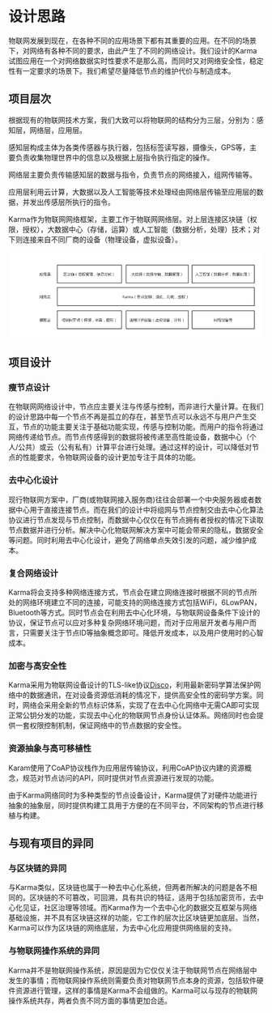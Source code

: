 # 设计思路

物联网发展到现在，在各种不同的应用场景下都有其重要的应用。在不同的场景下，对网络有各种不同的要求，由此产生了不同的网络设计。我们设计的Karma试图应用在一个对网络数据实时性要求不是那么高，而同时又对网络安全性，稳定性有一定要求的场景下。我们希望尽量降低节点的维护代价与制造成本。

## 项目层次
根据现有的物联网技术方案，我们大致可以将物联网的结构分为三层，分别为：感知层，网络层，应用层。

感知层构成主体为各类传感器与执行器，包括标签读写器，摄像头，GPS等，主要负责收集物理世界中的信息以及根据上层指令执行指定的操作。

网络层主要负责传输感知层的数据与指令，负责节点的网络接入，组网传输等。

应用层利用云计算，大数据以及人工智能等技术处理经由网络层传输至应用层的数据，并发出传感层所执行的指令。

Karma作为物联网网络框架，主要工作于物联网网络层。对上层连接区块链（权限，授权），大数据中心（存储，运算）或人工智能（数据分析，处理）技术；对下则连接来自不同厂商的设备（物理设备，虚拟设备）。

![](../img/layered.png)

## 项目设计

### 瘦节点设计

在物联网网络设计中，节点应主要关注与传感与控制，而非进行大量计算。在我们的设计思路中每一个节点不再是孤立的存在，甚至节点可以永远不与用户产生交互，节点的功能主要关注于基础功能实现，传感与控制功能。而用户的指令将通过网络传递给节点。而节点传感得到的数据将被传递至高性能设备，数据中心（个人/公共）或云（公有私有）计算平台进行处理。通过这样的设计，可以降低对节点的性能要求，令物联网设备的设计更加专注于具体的功能。

### 去中心化设计

现行物联网方案中，厂商(或物联网接入服务商)往往会部署一个中央服务器或者数据中心用于直接连接节点。而在我们的设计中将组网与节点控制交由去中心化算法协议进行节点发现与节点控制，而数据中心仅仅在有节点拥有者授权的情况下读取节点数据并进行分析。解决中心化物联网解决方案中可能会带来的隐私，数据安全等问题。同时利用去中心化设计，避免了网络单点失效引发的问题，减少维护成本。

### 复合网络设计

Karma将会支持多种网络连接方式，节点会在建立网络连接时根据不同的节点所处的网络环境建立不同的连接，可能支持的网络连接方式包括WiFi，6LowPAN，Bluetooth等方式。同时节点会在利用去中心化环境，与物联网设备条件下设计的协议，保证节点可以应对多种复杂网络环境问题，而对于应用层开发者与用户而言，只需要关注于节点ID等抽象概念即可。降低开发成本，以及用户使用时的心智成本。

### 加密与高安全性

Karma采用为物联网设备设计的TLS-like协议[Disco](https://www.davidwong.fr/embeddeddisco/)，利用最新密码学算法保护网络中的数据通讯，在对设备资源低消耗的情况下，提供高安全性的密码学方案。同时，网络会采用全新的节点标识体系，实现了在去中心化网络中无需CA即可实现正常公钥分发的功能，实现去中心化的物联网节点身份认证体系。网络同时也会提供一套权限控制机制，保证网络中的节点数据的安全性。

### 资源抽象与高可移植性

Karam使用了CoAP协议栈作为应用层传输协议，利用CoAP协议内建的资源概念，规范对节点访问的API，同时提供对节点资源进行发现的功能。

由于Karma网络同时为多种类型的节点设备设计，Karma提供了对硬件功能进行抽象的抽象层，同时提供构建工具用于方便的在不同平台，不同架构的节点进行移植与构建。

## 与现有项目的异同

### 与区块链的异同

与Karma类似，区块链也属于一种去中心化系统，但两者所解决的问题是各不相同的。区块链的不可篡改，可回溯，具有共识的特征，适用于包括加密货币，去中心化见证，社区治理等领域。而Karma作为一个去中心化的数据交互框架与网络基础设施，并不具有区块链这样的功能，它工作的层次比区块链更加底层。当然，Karma可以作为区块链的网络底层，为去中心化应用提供网络层的支持。

### 与物联网操作系统的异同

Karma并不是物联网操作系统，原因是因为它仅仅关注于物联网节点在网络层中发生的事情；而物联网操作系统则需要负责对物联网节点本身的资源，包括软件硬件资源进行管理，这样的事情是Karma不会组做的。Karma可以与现存的物联网操作系统共存，两者负责不同方面的事情更加合适。

